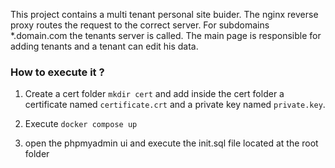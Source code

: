 
This project contains a multi tenant personal site buider. 
The nginx reverse proxy routes the request to the correct server. For subdomains *.domain.com the tenants server is called. The main page is responsible for adding tenants and a tenant can edit his data. 

### How to execute it ?

1. Create a cert folder `mkdir cert` and add inside the cert folder a certificate named `certificate.crt` and a private key named `private.key`.

2. Execute `docker compose up`

3. open the phpmyadmin ui and execute the init.sql file located at the root folder